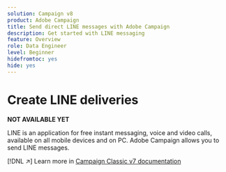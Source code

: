 ```yaml
---
solution: Campaign v8
product: Adobe Campaign
title: Send direct LINE messages with Adobe Campaign
description: Get started with LINE messaging
feature: Overview
role: Data Engineer
level: Beginner
hidefromtoc: yes
hide: yes
---
```

# Create LINE deliveries


**NOT AVAILABLE YET**


LINE is an application for free instant messaging, voice and video calls, available on all mobile devices and on PC. Adobe Campaign allows you to send LINE messages.

[!DNL :arrow_upper_right:] Learn more in [Campaign Classic v7 documentation](https://experienceleague.adobe.com/docs/campaign-classic/using/sending-messages/line-channel.html)

